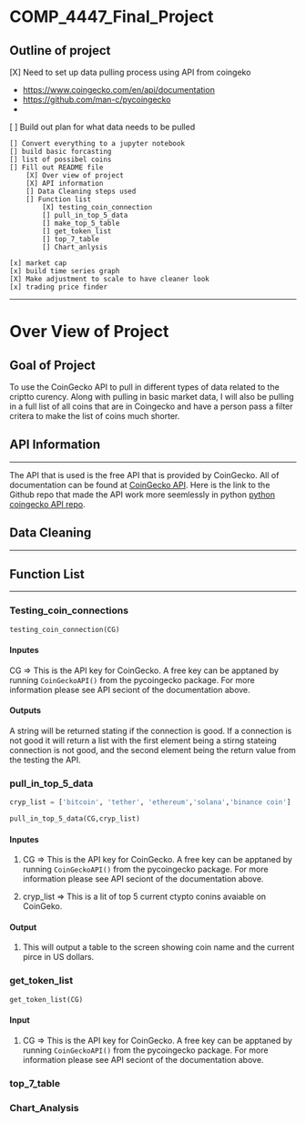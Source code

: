 # COMP_4447_Final_Project

## Outline of project

[X] Need to set up data pulling process using API from coingeko

* https://www.coingecko.com/en/api/documentation
* https://github.com/man-c/pycoingecko
* 
[ ] Build out plan for what data needs to be pulled

	[] Convert everything to a jupyter notebook
	[] build basic forcasting
	[] list of possibel coins
	[] Fill out README file
		[X] Over view of project
		[X] API information
		[] Data Cleaning steps used
		[] Function list 
			[X] testing_coin_connection
			[] pull_in_top_5_data
			[] make_top_5_table
			[] get_token_list
			[] top_7_table
			[] Chart_anlysis

	[x] market cap
	[x] build time series graph
	[X] Make adjustment to scale to have cleaner look
	[x] trading price finder


---

# Over View of Project
## Goal of Project	
To use the CoinGecko API to pull in different types of data related to the criptto curency. Along with pulling in basic market data, I will also be pulling in a full list of all coins that are in Coingecko and have a person pass a filter critera to make the list of coins much shorter.

## API Information
----------------
The API that is used is the free API that is provided by CoinGecko. All of documentation can be found at [CoinGecko API](https://www.coingecko.com/en/api/documentation). Here is the link to the Github repo that made the API work more seemlessly in python [python coingecko API repo](https://github.com/man-c/pycoingecko).

## Data Cleaning
------------------------------



## Function List
------------------------------

### Testing_coin_connections
```python
testing_coin_connection(CG)
```
#### Inputes

CG => This is the API key for CoinGecko. A free key can be apptaned by running ```CoinGeckoAPI()``` from the pycoingecko package. For more information please see API seciont of the documentation above.

#### Outputs 
A string will be returned stating if the connection is good. If a connection is not good it will return a list with the first element being a stirng stateing connection is not good, and the second element being the return value from the testing the API.

### pull_in_top_5_data
```python
cryp_list = ['bitcoin', 'tether', 'ethereum','solana','binance coin']

pull_in_top_5_data(CG,cryp_list)
```
#### Inputes

1) CG => This is the API key for CoinGecko. A free key can be apptaned by running ```CoinGeckoAPI()``` from the pycoingecko package. For more information please see API seciont of the documentation above.

2) cryp_list => This is a lit of top 5 current ctypto conins avaiable on CoinGeko.

#### Output 
1) This will output a table to the screen showing coin name and the current pirce in US dollars. 

### get_token_list
```python
get_token_list(CG)
```

#### Input
1) CG => This is the API key for CoinGecko. A free key can be apptaned by running ```CoinGeckoAPI()``` from the pycoingecko package. For more information please see API seciont of the documentation above.

### top_7_table

### Chart_Analysis